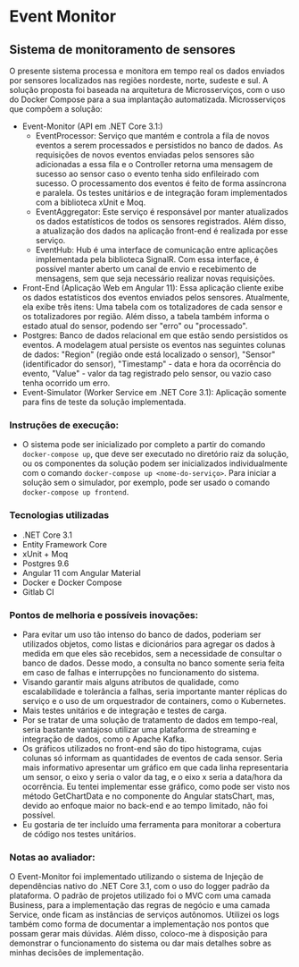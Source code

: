 # Event Monitor

## Sistema de monitoramento de sensores

O presente sistema processa e monitora em tempo real os dados enviados por sensores localizados nas regiões nordeste, norte, sudeste e sul. A solução proposta foi baseada na arquitetura de Microsserviços, com o uso do Docker Compose para a sua implantação automatizada.
Microsserviços que compõem a solução:
- Event-Monitor (API em .NET Core 3.1:)
  - EventProcessor: Serviço que mantém e controla a fila de novos eventos a serem processados e persistidos no banco de dados. As requisições de novos eventos enviadas pelos sensores são adicionadas a essa fila e o Controller retorna uma mensagem de sucesso ao sensor caso o evento tenha sido enfileirado com sucesso. O processamento dos eventos é feito de forma assíncrona e paralela. Os testes unitários e de integração foram implementados com a biblioteca xUnit e Moq.
  - EventAggregator: Este serviço é responsável por manter atualizados os dados estatísticos de todos os sensores registrados. Além disso, a atualização dos dados na aplicação front-end é realizada por esse serviço.
  - EventHub: Hub é uma interface de comunicação entre aplicações implementada pela biblioteca SignalR. Com essa interface, é possível manter aberto um canal de envio e recebimento de mensagens, sem que seja necessário realizar novas requisições.
- Front-End (Aplicação Web em Angular 11): Essa aplicação cliente exibe os dados estatísticos dos eventos enviados pelos sensores. Atualmente, ela exibe três itens: Uma tabela com os totalizadores de cada sensor e os totalizadores por região. Além disso, a tabela também informa o estado atual do sensor, podendo ser "erro" ou "processado".
- Postgres: Banco de dados relacional em que estão sendo persistidos os eventos. A modelagem atual persiste os eventos nas seguintes colunas de dados: "Region" (região onde está localizado o sensor), "Sensor" (identificador do sensor), "Timestamp" - data e hora da ocorrência do evento, "Value" - valor da tag registrado pelo sensor, ou vazio caso tenha ocorrido um erro.
- Event-Simulator (Worker Service em .NET Core 3.1): Aplicação somente para fins de teste da solução implementada.

### Instruções de execução:
- O sistema pode ser inicializado por completo a partir do comando `docker-compose up`, que deve ser executado no diretório raiz da solução, ou os componentes da solução podem ser inicializados individualmente com o comando `docker-compose up <nome-do-serviço>`. Para iniciar a solução sem o simulador, por exemplo, pode ser usado o comando `docker-compose up frontend`.

### Tecnologias utilizadas
- .NET Core 3.1
- Entity Framework Core
- xUnit + Moq
- Postgres 9.6
- Angular 11 com Angular Material
- Docker e Docker Compose
- Gitlab CI

### Pontos de melhoria e possíveis inovações:
- Para evitar um uso tão intenso do banco de dados, poderiam ser utilizados objetos, como listas e dicionários para agregar os dados à medida em que eles são recebidos, sem a necessidade de consultar o banco de dados. Desse modo, a consulta no banco somente seria feita em caso de falhas e interrupções no funcionamento do sistema.
- Visando garantir mais alguns atributos de qualidade, como escalabilidade e tolerância a falhas, seria importante manter réplicas do serviço e o uso de um orquestrador de containers, como o Kubernetes.
- Mais testes unitários e de integração e testes de carga.
- Por se tratar de uma solução de tratamento de dados em tempo-real, seria bastante vantajoso utilizar uma plataforma de streaming e integração de dados, como o Apache Kafka.
- Os gráficos utilizados no front-end são do tipo histograma, cujas colunas só informam as quantidades de eventos de cada sensor. Seria mais informativo apresentar um gráfico em que cada linha representaria um sensor, o eixo y seria o valor da tag, e o eixo x seria a data/hora da ocorrência. Eu tentei implementar esse gráfico, como pode ser visto nos método GetChartData e no componente do Angular statsChart, mas, devido ao enfoque maior no back-end e ao tempo limitado, não foi possível.
- Eu gostaria de ter incluído uma ferramenta para monitorar a cobertura de código nos testes unitários.

### Notas ao avaliador:
O Event-Monitor foi implementado utilizando o sistema de Injeção de dependências nativo do .NET Core 3.1, com o uso do logger padrão da plataforma. O padrão de projetos utilizado foi o MVC com uma camada Business, para a implementação das regras de negócio e uma camada Service, onde ficam as instâncias de serviços autônomos. Utilizei os logs também como forma de documentar a implementação nos pontos que possam gerar mais dúvidas. Além disso, coloco-me à disposição para demonstrar o funcionamento do sistema ou dar mais detalhes sobre as minhas decisões de implementação.
